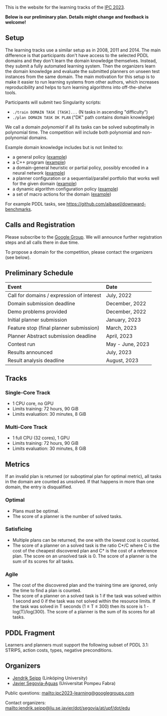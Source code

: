 This is the website for the learning tracks of the [IPC
2023](https://ipc2023.github.io).

**Below is our preliminary plan. Details might change and feedback is welcome!**

## Setup

The learning tracks use a similar setup as in 2008, 2011 and 2014. The main
difference is that participants don't have access to the selected PDDL
domains and they don't learn the domain knowledge themselves. Instead, they
submit a fully automated learning system. Then the organizers learn the domain
knowledge and evaluate the submitted planners on unseen test instances from the
same domain. The main motivation for this setup is to make it easier to run
learning systems from other authors, which increases reproducibility and helps
to turn learning algorithms into off-the-shelve tools.

Participants will submit two Singularity scripts:

* `./train DOMAIN TASK [TASK]...` (N tasks in ascending "difficulty")
* `./plan DOMAIN TASK DK PLAN` ("DK" path contains domain knowledge)

We call a domain *polynomial* if all its tasks can be solved suboptimally in
polynomial time. The competition will include both polynomial and non-polynomial
domains.

Example domain knowledge includes but is not limited to:
* a general policy ([example](https://arxiv.org/abs/2101.00692))
* a C++ program ([example](https://aair-lab.github.io/genplan22/papers/segovia_aguas_GenPlan22.pdf))
* a domain-general heuristic or partial policy, possibly encoded
  in a neural network ([example](https://jair.org/index.php/jair/article/view/11633/))
* a planner configuration or a sequential/parallel portfolio that
  works well for the given domain ([example](https://rlplab.com/papers/seipp-et-al-aaai2015.pdf))
* a dynamic algorithm configuration policy ([example](https://prl-theworkshop.github.io/prl2022-icaps/papers/PRL2022_paper_9.pdf))
* a set of macro actions for the domain ([example](https://www.jair.org/index.php/jair/article/view/10426/))

For example PDDL tasks, see https://github.com/aibasel/downward-benchmarks.

## Calls and Registration

Please subscribe to the [Google
Group](https://groups.google.com/g/ipc2023-learning). We will announce further
registration steps and all calls there in due time.

To propose a domain for the competition, please contact the organizers (see below).

## Preliminary Schedule

| Event                                         | Date             |
|:----------------------------------------------|:-----------------|
| Call for domains / expression of interest     | July, 2022       |
| Domain submission deadline                    | December, 2022   |
| Demo problems provided                        | December, 2022   |
| Initial planner submission                    | January, 2023    |
| Feature stop (final planner submission)       | March, 2023      |
| Planner Abstract submission deadline          | April, 2023      |
| Contest run                                   | May - June, 2023 |
| Results announced                             | July, 2023       |
| Result analysis deadline                      | August, 2023     |


## Tracks

### Single-Core Track
 - 1 CPU core, no GPU
 - Limits training: 72 hours, 90 GiB
 - Limits evaluation: 30 minutes, 8 GiB

### Multi-Core Track
 - 1 full CPU (32 cores), 1 GPU
 - Limits training: 72 hours, 90 GiB
 - Limits evaluation: 30 minutes, 8 GiB

## Metrics

If an invalid plan is returned (or suboptimal plan for optimal metric), all
tasks in the domain are counted as unsolved. If that happens in more than one
domain, the entry is disqualified.

### Optimal
 - Plans must be optimal.
 - The score of a planner is the number of solved tasks.

### Satisficing
 - Multiple plans can be returned, the one with the lowest cost is counted.
 - The score of a planner on a solved task is the ratio C\*/C where C is the
   cost of the cheapest discovered plan and C\* is the cost of a reference plan. The score on an unsolved task is 0. The score of a planner is the sum of its scores for all tasks.

### Agile
 - The cost of the discovered plan and the training time are ignored, only the time to find a plan is counted.
 - The score of a planner on a solved task is 1 if the task was solved within 1 second and 0 if the task was not solved within the resource limits. If the task was solved in T seconds (1 ≤ T ≤ 300) then its score is 1 - log(T)/log(300). The score of a planner is the sum of its scores for all tasks.


## PDDL Fragment

Learners and planners must support the following subset of PDDL 3.1: STRIPS, action costs, types, negative
preconditions.

## Organizers
 - [Jendrik Seipp](https://jendrikseipp.com) (Linköping University)
 - [Javier Segovia-Aguas](https://jsego.github.io/) (Universitat Pompeu Fabra)

Public questions: <mailto:ipc2023-learning@googlegroups.com>

Contact organizers: <mailto:jendrik.seipp@liu.se,javier/dot/segovia/at/upf/dot/edu>
